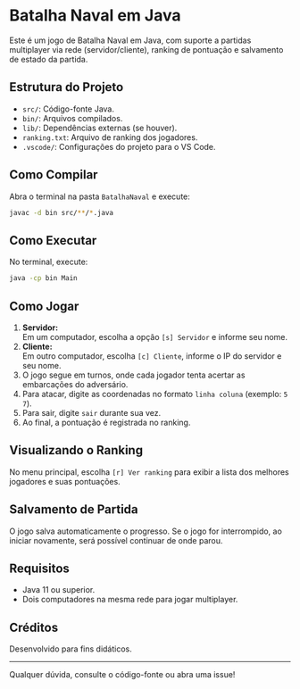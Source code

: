 # Batalha Naval em Java

Este é um jogo de Batalha Naval em Java, com suporte a partidas multiplayer via rede (servidor/cliente), ranking de pontuação e salvamento de estado da partida.

## Estrutura do Projeto

- `src/`: Código-fonte Java.
- `bin/`: Arquivos compilados.
- `lib/`: Dependências externas (se houver).
- `ranking.txt`: Arquivo de ranking dos jogadores.
- `.vscode/`: Configurações do projeto para o VS Code.

## Como Compilar

Abra o terminal na pasta `BatalhaNaval` e execute:

```sh
javac -d bin src/**/*.java
```

## Como Executar

No terminal, execute:

```sh
java -cp bin Main
```

## Como Jogar

1. **Servidor:**  
   Em um computador, escolha a opção `[s] Servidor` e informe seu nome.
2. **Cliente:**  
   Em outro computador, escolha `[c] Cliente`, informe o IP do servidor e seu nome.
3. O jogo segue em turnos, onde cada jogador tenta acertar as embarcações do adversário.
4. Para atacar, digite as coordenadas no formato `linha coluna` (exemplo: `5 7`).
5. Para sair, digite `sair` durante sua vez.
6. Ao final, a pontuação é registrada no ranking.

## Visualizando o Ranking

No menu principal, escolha `[r] Ver ranking` para exibir a lista dos melhores jogadores e suas pontuações.

## Salvamento de Partida

O jogo salva automaticamente o progresso. Se o jogo for interrompido, ao iniciar novamente, será possível continuar de onde parou.

## Requisitos

- Java 11 ou superior.
- Dois computadores na mesma rede para jogar multiplayer.

## Créditos

Desenvolvido para fins didáticos.

---

Qualquer dúvida, consulte o código-fonte ou abra uma issue!
